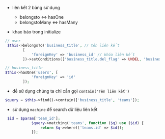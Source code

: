 -   liên kết 2 bảng sử dụng

    -   belongsto <=> hasOne
    -   belongstoMany <=> hasMany

-   khao báo trong initialize

```php
// user
 $this->belongsTo('business_title', // tên liên kết
        [
            'foreignKey' => 'business_id' // khóa liên kết
        ])->setConditions(['business_title.del_flag' => UNDEL, 'business_title.active' => ACTIVE]); // where
```

```php
// business_title
$this->hasOne('users', [
            'foreignKey' => 'id'
        ]);
```

-   để sử dụng chúng ta chỉ cần gọi `contain('Tên liên kết')`

```php
$query = $this->find()->contain(['business_title', 'teams']);
```

-   sử dụng `machine` để search dữ liệu liên kết

```php
 $id = $param['team_id'];
            $query->matching('teams', function ($q) use ($id) {
                return $q->where(['teams.id' => $id]);
            });
```

